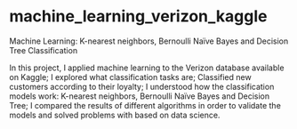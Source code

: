 # machine_learning_verizon_kaggle
Machine Learning:  K-nearest neighbors, Bernoulli Naïve Bayes and Decision Tree Classification 

In this project, I applied machine learning to the Verizon database available on Kaggle;
I explored what classification tasks are;
Classified new customers according to their loyalty;
I understood how the classification models work: K-nearest neighbors, Bernoulli Naïve Bayes and Decision Tree;
I compared the results of different algorithms in order to validate the models and solved problems with based on data science.

